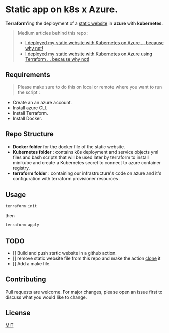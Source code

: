 # Static app on k8s x Azure.
**Terraform**'ing the deployment of a [static website](https://github.com/Z4ck404/z4ck404.github.io) in **azure** with **kubernetes**.
> Medium articles behind this repo : 
>  - [I deployed my static website with Kubernetes on Azure … because why not!](https://medium.com/aws-tip/i-deployed-my-static-website-with-kubernetes-on-azure-because-why-not-39a501399fd7)
>  - [I deployed my static website with Kubernetes on Azure using Terraform … because why not!](https://medium.com/@zakaria-elbazi/i-deployed-my-static-website-with-kubernetes-on-azure-using-terraform-because-why-not-2cdfe8807ca4)

## Requirements
> Please make sure to do this on local or remote where you want to run the script : 

- Create an an azure account.
- Install azure CLI.
- Install Terraform.
- Install Docker.

## Repo Structure 

- **Docker folder** for the docker file of the static website.
- **Kubernetes folder** : contains k8s deployment and service objects yml files and bash scripts that will be used later by terraform to install minikube and create a Kubernetes secret to connect to azure container registry.
- **terraform folder** : containing our infrastructure's code on azure and it's configuration with terraform provisioner resources .

## Usage

```bash
terraform init
```
then 
```bash
terraform apply
```

## TODO 
- [] Build and push static website in a github action.
- [] remove static website file from this repo and make the action [clone](https://github.com/Z4ck404/z4ck404.github.io) it
- [] Add a make file.


## Contributing
Pull requests are welcome. For major changes, please open an issue first to discuss what you would like to change.

## License
[MIT](https://choosealicense.com/licenses/mit/)


